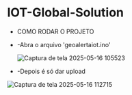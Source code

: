 # IOT-Global-Solution

* COMO RODAR O PROJETO


  
* -Abra o arquivo 'geoalertaiot.ino'


  ![Captura de tela 2025-05-16 105523](https://github.com/user-attachments/assets/50951ee5-1e3e-4246-9e48-3372a7814d5e)


* -Depois é só dar upload

  
![Captura de tela 2025-05-16 112715](https://github.com/user-attachments/assets/8c77f2e6-ffca-4de3-8351-500b86670fe8)




